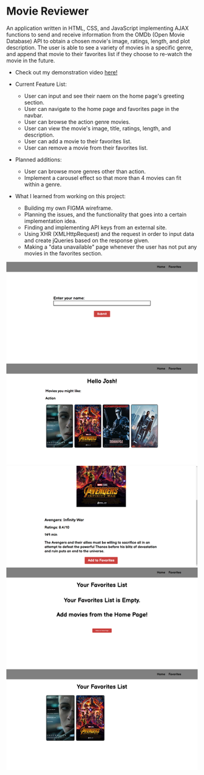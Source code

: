 # Movie Reviewer

An application written in HTML, CSS, and JavaScript implementing AJAX functions to send and receive information from the OMDb (Open Movie Database) API to obtain a chosen movie's image, ratings, length, and plot description. The user is able to see a variety of movies in a specific genre, and append that movie to their favorites list if they choose to re-watch the movie in the future.

* Check out my demonstration video [here!](https://drive.google.com/file/d/1uayOPgz3RvMtt8uw6Gs2WeJOnyoI5GSk/view?usp=sharing)

* Current Feature List:
  * User can input and see their naem on the home page's greeting section.
  * User can navigate to the home page and favorites page in the navbar.
  * User can browse the action genre movies.
  * User can view the movie's image, title, ratings, length, and description.
  * User can add a movie to their favorites list.
  * User can remove a movie from their favorites list.

* Planned additions:
  * User can browse more genres other than action.
  * Implement a carousel effect so that more than 4 movies can fit within a genre.

* What I learned from working on this project:
  * Building my own FIGMA wireframe.
  * Planning the issues, and the functionality that goes into a certain implementation idea.
  * Finding and implementing API keys from an external site.
  * Using XHR (XMLHttpRequest) and the request in order to input data and create jQueries based on the response given.
  * Making a "data unavailable" page whenever the user has not put any movies in the favorites section.

![Login Page](/images/ss1.png)
![Home Page](/images/home.png)
![Descriptions Page](images/description.png)
![Empty Favorites Page](/images/emptyfavorites.png)
![Favorites Page](images/favorites.png)
